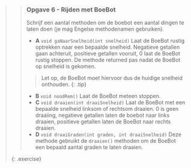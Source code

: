 >> ### Opgave 6 - Rijden met BoeBot
>>
>> Schrijf een aantal methoden om de boebot een aantal dingen te laten doen (je mag Engelse methodenamen gebruiken).
>>
>> - **A** ```void gaNaarSnelheid(int snelheid)```
>> Laat de BoeBot rustig optrekken naar een bepaalde snelheid. Negatieve getallen gaan achteruit, positieve getallen vooruit, 0 laat de BoeBot rustig stoppen. De methode returned pas nadat de BoeBot op snelheid is gekomen.
>>> Let op, de BoeBot moet hiervoor dus de huidige snelheid onthouden.
>> {: .tip}
>> - **B** ```void noodRem()```
>> Laat de BoeBot meteen stoppen.
>> - **C** ```void draaien(int draaiSnelheid)```
>> Laat de BoeBot met een bepaalde snelheid linksom of rechtsom draaien. 0 is geen draaiing, negatieve getallen laten de boebot naar links draaien, positieve getallen laten de BoeBot naar rechts draaien.
>> - **D** ```void draaiGraden(int graden, int draaiSnelheid)```
>> Deze methode gebruikt de ```draaien()``` methoden om de BoeBot een bepaald aantal graden te laten draaien.
>>
>{: .exercise}